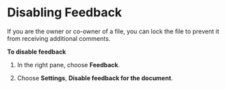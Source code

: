 # Disabling Feedback<a name="iphone_disable_feedback"></a>

If you are the owner or co\-owner of a file, you can lock the file to prevent it from receiving additional comments\.

**To disable feedback**

1. In the right pane, choose **Feedback**\.

1. Choose **Settings**, **Disable feedback for the document**\.